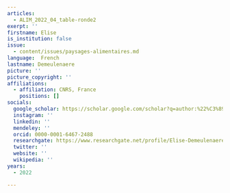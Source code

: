 ```yaml
---
articles:
  - ALIM_2022_04_table-ronde2
exerpt: ''
firstname: Elise
is_institution: false
issue:
  - content/issues/paysages-alimentaires.md
language:  French
lastname: Demeulenaere
picture: ''
picture_copyright: ''
affiliations:
  - affiliation: CNRS, France
    positions: []
socials:
  google_scholar: https://scholar.google.com/scholar?q=author:%22%C3%89lise+Demeulenaere%22
  instagram: ''
  linkedin: ''
  mendeley: ''
  orcid: 0000-0001-6467-2488
  researchgate: https://www.researchgate.net/profile/Elise-Demeulenaere-2
  twitter: ''
  website: ''
  wikipedia: ''
years:
  - 2022

---
```

